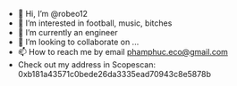 - 👋 Hi, I’m @robeo12
- 👀 I’m interested in football, music, bitches
- 🌱 I’m currently an engineer
- 💞️ I’m looking to collaborate on ...
- 📫 How to reach me by email phamphuc.eco@gmail.com
- Check out my address in Scopescan: 0xb181a43571c0bede26da3335ead70943c8e5878b
<!---
robeo12/robeo12 is a ✨ special ✨ repository because its `README.md` (this file) appears on your GitHub profile.
You can click the Preview link to take a look at your changes.
--->
